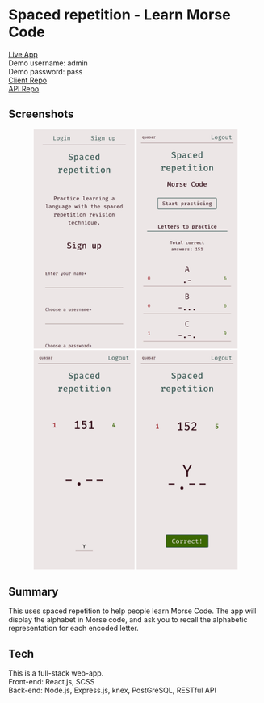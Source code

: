 # Spaced repetition - Learn Morse Code
[Live App](https://m-o-r-s-e.now.sh/)  
Demo username: admin  
Demo password: pass  
[Client Repo](https://github.com/thinkful-ei-gecko/quasar-nandana-spaced-repetition-client)  
[API Repo](https://github.com/thinkful-ei-gecko/quasar-nandana-spaced-repetition-server)  

## Screenshots
<p align="center">
<img src="./screenshots/morse-signup-m_rs.jpg" width="200"> <img src="./screenshots/morse-dash-m_rs.jpg" width="200"> <img src="./screenshots/morse-learn-m_rs.jpg" width="200"> <img src="./screenshots/morse-answer-m_rs.jpg" width="200">
</p>

<!-- ![Sign-up page](./screenshots/morse-signup-m_rs.jpg)
![Dashboard](./screenshots/morse-dash-m_rs.jpg)
![Learning page 1](./screenshots/morse-learn-m_rs.jpg)
![Learning page 2](./screenshots/morse-answer-m_rs.jpg) -->

## Summary
This uses spaced repetition to help people learn Morse Code. The app will display the alphabet in Morse code, and ask you to recall the alphabetic representation for each encoded letter.

## Tech
This is a full-stack web-app.  
Front-end: React.js, SCSS  
Back-end: Node.js, Express.js, knex, PostGreSQL, RESTful API  